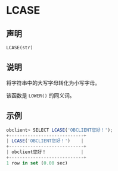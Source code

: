 LCASE
==========================



声明
-----------------------

```unknow
LCASE(str)
```



说明
-----------------------

将字符串中的大写字母转化为小写字母。

该函数是 `LOWER()` 的同义词。

示例
-----------------------

```javascript
obclient> SELECT LCASE('OBCLIENT您好！');
+----------------------------+
| LCASE('OBCLIENT您好！')    |
+----------------------------+
| obclient您好！             |
+----------------------------+
1 row in set (0.00 sec)
```
